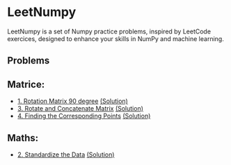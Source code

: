 # LeetNumpy
LeetNumpy is a set of Numpy practice problems, inspired by LeetCode exercices, designed to enhance your skills in NumPy and machine learning.

## Problems

## Matrice:
- [1. Rotation Matrix 90 degree](https://github.com/xav-nal/LeetNumpy/blob/main/1_rotation_matrix_90.ipynb) [(Solution)](https://github.com/xav-nal/LeetNumpy/blob/main/solutions/rotation_matrix_90.py) 
- [3. Rotate and Concatenate Matrix](https://github.com/xav-nal/LeetNumpy/blob/main/3_rotation_and_concatenate.ipynb) [(Solution)](https://github.com/xav-nal/LeetNumpy/blob/main/solutions/rotate_and_concatenate.py) 
- [4. Finding the Corresponding Points](https://github.com/xav-nal/LeetNumpy/blob/main/4_finding_corresponding_points.ipynb) [(Solution)](https://github.com/xav-nal/LeetNumpy/blob/main/solutions/find_corresponding_points.py) 



## Maths:
- [2. Standardize the Data](https://github.com/xav-nal/LeetNumpy/blob/main/2_standardize_data.ipynb) [(Solution)](https://github.com/xav-nal/LeetNumpy/blob/main/solutions/standardize_data.py) 
